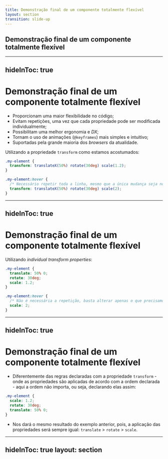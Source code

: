 ```yaml
---
title: Demonstração final de um componente totalmente flexível
layout: section
transition: slide-up
---
```


<!-- Demonstração final de um componente totalmente flexível -->
<section>
  <h1 class="section-title">
    Demonstração final de um componente totalmente flexível
  </h1>
</section>

---
hideInToc: true
---

# Demonstração final de um componente totalmente flexível

- Proporcionam uma maior flexibilidade no código;
- Evitam repetições, uma vez que cada propriedade pode ser modificada individualmente;
- Possibilitam uma melhor ergonomia e _DX_;
- Tornam o uso de animações (`@keyframes`) mais simples e intuitivo;
- Suportadas pela grande maioria dos _browsers_ da atualidade.

Utilizando a propriedade `transform` como estamos acostumados:

```css
.my-element {
  transform: translateX(50%) rotate(30deg) scale(1.2);
}

.my-element:hover {
  /* Necessário repetir toda a linha, mesmo que a única mudança seja no scale(2) */
  transform: translateX(50%) rotate(30deg) scale(2); 
}
```

---
hideInToc: true
---

# Demonstração final de um componente totalmente flexível

Utilizando _individual transform properties_:

```css
.my-element {
  translate: 50% 0;
  rotate: 30deg;
  scale: 1.2;
}

.my-element:hover {
  /* Não é necessária a repetição, basta alterar apenas o que precisamos. */
  scale: 2;
}
```
---
hideInToc: true
---

# Demonstração final de um componente totalmente flexível

- Diferentemente das regras declaradas com a propriedade `transform` - onde as propriedades são aplicadas de acordo com a ordem declarada - aqui a ordem não importa, ou seja, declarando elas assim:

```css
.my-element {
  scale: 1.2;
  rotate: 30deg;
  translate: 50% 0;
}
```

- Nos dará o mesmo resultado do exemplo anterior, pois, a aplicação das propriedades será sempre igual: `translate` > `rotate` > `scale`.

<!-- Docs -->
<AppReferences class="mt-[64px]">
  <AppLink url="https://web.dev/articles/css-individual-transform-properties" title="Finer grained control over CSS transforms with individual transform properties" />
</AppReferences>

---
hideInToc: true
layout: section
---

<AppLink url="https://codepen.io/leoadamo/pen/vYPRJGr" title="Demo" class="text-4xl" />